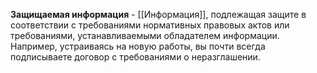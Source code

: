 **Защищаемая информация** - [[Информация]], подлежащая защите в соответствии с требованиями нормативных правовых актов или требованиями, устанавливаемыми обладателем информации. Например, устраиваясь на новую работы, вы почти всегда подписываете договор с требованиями о неразглашении.
